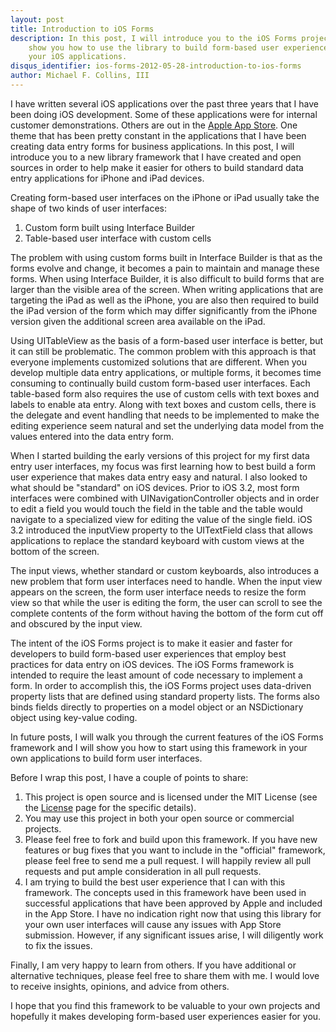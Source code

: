 ```yaml
---
layout: post
title: Introduction to iOS Forms
description: In this post, I will introduce you to the iOS Forms project and
    show you how to use the library to build form-based user experiences for
    your iOS applications.
disqus_identifier: ios-forms-2012-05-28-introduction-to-ios-forms
author: Michael F. Collins, III
---
```

I have written several iOS applications over the past three years that I have
been doing iOS development. Some of these applications were for internal
customer demonstrations. Others are out in the
[Apple App Store](http://itunes.apple.com/us/app/crs-temporary-housing/id485358023?mt=8).
One theme that has been pretty constant in the applications that I have been
creating data entry forms for business applications. In this post, I will
introduce you to a new library framework that I have created and open sources
in order to help make it easier for others to build standard data entry
applications for iPhone and iPad devices.

Creating form-based user interfaces on the iPhone or iPad usually take the
shape of two kinds of user interfaces:

1. Custom form built using Interface Builder
2. Table-based user interface with custom cells

The problem with using custom forms built in Interface Builder is that as the
forms evolve and change, it becomes a pain to maintain and manage these forms.
When using Interface Builder, it is also difficult to build forms that are
larger than the visible area of the screen. When writing applications that are
targeting the iPad as well as the iPhone, you are also then required to build
the iPad version of the form which may differ significantly from the iPhone
version given the additional screen area available on the iPad.

Using UITableView as the basis of a form-based user interface is better, but
it can still be problematic. The common problem with this approach is that
everyone implements customized solutions that are different. When you develop
multiple data entry applications, or multiple forms, it becomes time consuming
to continually build custom form-based user interfaces. Each table-based form
also requires the use of custom cells with text boxes and labels to enable ata
entry. Along with text boxes and custom cells, there is the delegate and event
handling that needs to be implemented to make the editing experience seem
natural and set the underlying data model from the values entered into the
data entry form.

When I started building the early versions of this project for my first data
entry user interfaces, my focus was first learning how to best build a form
user experience that makes data entry easy and natural. I also looked to what
should be "standard" on iOS devices. Prior to iOS 3.2, most form interfaces
were combined with UINavigationController objects and in order to edit a field
you would touch the field in the table and the table would navigate to a
specialized view for editing the value of the single field. iOS 3.2 introduced
the inputView property to the UITextField class that allows applications to
replace the standard keyboard with custom views at the bottom of the screen.

The input views, whether standard or custom keyboards, also introduces a new
problem that form user interfaces need to handle. When the input view appears
on the screen, the form user interface needs to resize the form view so that
while the user is editing the form, the user can scroll to see the complete
contents of the form without having the bottom of the form cut off and obscured
by the input view.

The intent of the iOS Forms project is to make it easier and faster for
developers to build form-based user experiences that employ best practices for
data entry on iOS devices. The iOS Forms framework is intended to require the
least amount of code necessary to implement a form. In order to accomplish
this, the iOS Forms project uses data-driven property lists that are defined
using standard property lists. The forms also binds fields directly to
properties on a model object or an NSDictionary object using key-value coding.

In future posts, I will walk you through the current features of the iOS Forms
framework and I will show you how to start using this framework in your own
applications to build form user interfaces.

Before I wrap this post, I have a couple of points to share:

1. This project is open source and is licensed under the MIT License (see the
   [License](/ios-forms/license.html) page for the specific details).
2. You may use this project in both your open source or commercial projects.
3. Please feel free to fork and build upon this framework. If you have new
   features or bug fixes that you want to include in the "official" framework,
   please feel free to send me a pull request. I will happily review all pull
   requests and put ample consideration in all pull requests.
4. I am trying to build the best user experience that I can with this
   framework. The concepts used in this framework have been used in successful
   applications that have been approved by Apple and included in the App Store.
   I have no indication right now that using this library for your own user
   interfaces will cause any issues with App Store submission. However, if any
   significant issues arise, I will diligently work to fix the issues.

Finally, I am very happy to learn from others. If you have additional or
alternative techniques, please feel free to share them with me. I would love to
receive insights, opinions, and advice from others.

I hope that you find this framework to be valuable to your own projects and
hopefully it makes developing form-based user experiences easier for you.